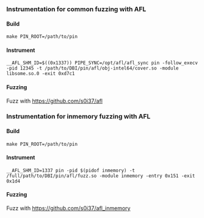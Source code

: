 ### Instrumentation for common fuzzing with AFL

#### Build

`make PIN_ROOT=/path/to/pin`

#### Instrument

`__AFL_SHM_ID=$((0x1337)) PIPE_SYNC=/opt/afl/afl_sync pin -follow_execv -pid 12345 -t /path/to/DBI/pin/afl/obj-intel64/cover.so -module libsome.so.0 -exit 0xd7c1`

#### Fuzzing

Fuzz with https://github.com/s0i37/afl

### Instrumentation for inmemory fuzzing with AFL

#### Build

`make PIN_ROOT=/path/to/pin`

#### Instrument

`__AFL_SHM_ID=1337 pin -pid $(pidof inmemory) -t /full/path/to/DBI/pin/afl/fuzz.so -module inmemory -entry 0x151 -exit 0x1d4`

#### Fuzzing

Fuzz with https://github.com/s0i37/afl_inmemory

